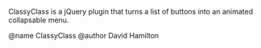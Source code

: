 ClassyClass is a jQuery plugin that turns a list of buttons into an animated collapsable menu.

@name ClassyClass
@author David Hamilton